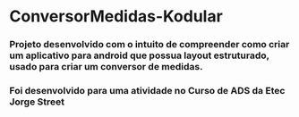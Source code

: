 # ConversorMedidas-Kodular


<h3> Projeto desenvolvido com o intuito de compreender como criar um aplicativo para android que possua layout estruturado, usado para criar um conversor de medidas.</h3>

<h3>Foi desenvolvido para uma atividade no Curso de ADS da Etec Jorge Street</h3>
